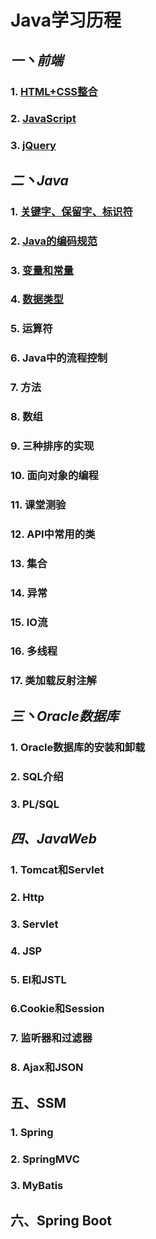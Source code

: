 # Java学习历程

## *一丶前端*

### 1.  [HTML+CSS整合](Html+Css/README.md) 

### 2.  [JavaScript](JavaScript/README.md) 

### 3.  [jQuery](jQuery/README.md) 

## *二丶Java*

### 1.  [关键字、保留字、标识符](Java/Day02/README.md#一、关键字、保留字、标识符) 

### 2.  [Java的编码规范](Java/Day02/README#二、Java的编码规范) 

### 3.  [变量和常量](Java/Day02/README#三、变量和常量) 

### 4.  [数据类型](Java/Day02/README#四、数据类型) 

### 5. 运算符

### 6. Java中的流程控制

### 7. 方法

### 8. 数组

### 9. 三种排序的实现

### 10. 面向对象的编程

### 11. 课堂测验

### 12. API中常用的类

### 13. 集合

### 14. 异常

### 15. IO流

### 16. 多线程

### 17. 类加载反射注解

## *三丶Oracle数据库*

### 1. Oracle数据库的安装和卸载

### 2. SQL介绍

### 3. PL/SQL

## *四、JavaWeb*

### 1. Tomcat和Servlet

### 2. Http

### 3. Servlet

### 4. JSP

### 5. El和JSTL

### 6.Cookie和Session

### 7. 监听器和过滤器

### 8. Ajax和JSON

## 五、SSM

### 1. Spring

### 2. SpringMVC

### 3. MyBatis

## 六、Spring Boot